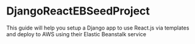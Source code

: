 # DjangoReactEBSeedProject
This guide will help you setup a Django app to use React.js via templates and deploy to AWS using their Elastic Beanstalk service

